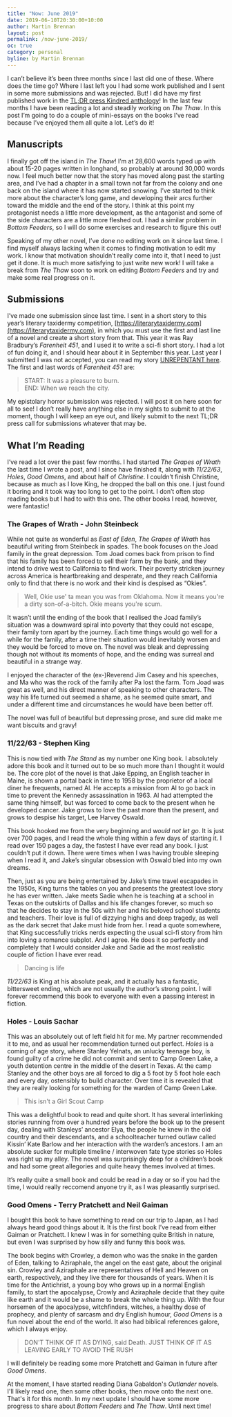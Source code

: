 ```yaml
---
title: "Now: June 2019"
date: 2019-06-10T20:30:00+10:00
author: Martin Brennan
layout: post
permalink: /now-june-2019/
oc: true
category: personal
byline: by Martin Brennan
---
```


I can’t believe it’s been three months since I last did one of these. Where does the time go? Where I last left you I had some work published and I sent in some more submissions and was rejected. But! I did have my first published work in the [TL;DR press Kindred anthology](https://www.amazon.com/Kindred-Anthology-TL-DR-Press/dp/1798618184)! In the last few months I have been reading a lot and steadily working on _The Thaw_. In this post I’m going to do a couple of mini-essays on the books I’ve read because I’ve enjoyed them all quite a lot. Let’s do it!

<!--more-->

## Manuscripts

I finally got off the island in _The Thaw_! I’m at 28,600 words typed up with about 15-20 pages written in longhand, so probably at around 30,000 words now. I feel much better now that the story has moved along past the starting area, and I’ve had a chapter in a small town not far from the colony and one back on the island where it has now started snowing. I’ve started to think more about the character’s long game, and developing their arcs further toward the middle and the end of the story. I think at this point my protagonist needs a little more development, as the antagonist and some of the side characters are a little more fleshed out. I had a similar problem in _Bottom Feeders_, so I will do some exercises and research to figure this out!

Speaking of my other novel, I’ve done no editing work on it since last time. I find myself always lacking when it comes to finding motivation to edit my work. I know that motivation shouldn’t really come into it, that I need to just get it done. It is much more satisfying to just write new work! I will take a break from _The Thaw_ soon to work on editing _Bottom Feeders_ and try and make some real progress on it.

## Submissions

I’ve made one submission since last time. I sent in a short story to this year’s literary taxidermy competition, [https://literarytaxidermy.com](https://literarytaxidermy.com), in which you must use the first and last line of a novel and create a short story from that. This year it was Ray Bradbury’s _Farenheit 451_, and I used it to write a sci-fi short story. I had a lot of fun doing it, and I should hear about it in September this year. Last year I submitted I was not accepted, you can read my story [UNREPENTANT here](/unrepentant). The first and last words of _Farenheit 451_ are:

> START: It was a pleasure to burn.<br/>END: When we reach the city.

My epistolary horror submission was rejected. I will post it on here soon for all to see! I don’t really have anything else in my sights to submit to at the moment, though I will keep an eye out, and likely submit to the next TL;DR press call for submissions whatever that may be.

## What I’m Reading

I’ve read a lot over the past few months. I had started _The Grapes of Wrath_ the last time I wrote a post, and I since have finished it, along with _11/22/63_, _Holes_, _Good Omens_, and about half of _Christine_. I couldn’t finish Christine, because as much as I love King, he dropped the ball on this one. I just found it boring and it took way too long to get to the point. I don’t often stop reading books but I had to with this one. The other books I read, however, were fantastic!

### The Grapes of Wrath - John Steinbeck

While not quite as wonderful as _East of Eden_, _The Grapes of Wrath_ has beautiful writing from Steinbeck in spades. The book focuses on the Joad family in the great depression. Tom Joad comes back from prison to find that his family has been forced to sell their farm by the bank, and they intend to drive west to California to find work. Their poverty stricken journey across America is heartbreaking and desperate, and they reach California only to find that there is no work and their kind is despised as “Okies”.

> Well, Okie use' ta mean you was from Oklahoma. Now it means you're a dirty son-of-a-bitch. Okie means you're scum.

It wasn’t until the ending of the book that I realised the Joad family’s situation was a downward spiral into poverty that they could not escape, their family torn apart by the journey. Each time things would go well for a while for the family, after a time their situation would inevitably worsen and they would be forced to move on. The novel was bleak and depressing though not without its moments of hope, and the ending was surreal and beautiful in a strange way.

I enjoyed the character of the (ex-)Reverend Jim Casey and his speeches, and Ma who was the rock of the family after Pa lost the farm. Tom Joad was great as well, and his direct manner of speaking to other characters. The way his life turned out seemed a shame, as he seemed quite smart, and under a different time and circumstances he would have been better off.

The novel was full of beautiful but depressing prose, and sure did make me want biscuits and gravy!

### 11/22/63 - Stephen King

This is now tied with _The Stand_ as my number one King book. I absolutely adore this book and it turned out to be so much more than I thought it would be. The core plot of the novel is that Jake Epping, an English teacher in Maine, is shown a portal back in time to 1958 by the proprietor of a local diner he frequents, named Al. He accepts a mission from Al to go back in time to prevent the Kennedy assassination in 1963. Al had attempted the same thing himself, but was forced to come back to the present when he developed cancer. Jake grows to love the past more than the present, and grows to despise his target, Lee Harvey Oswald.

This book hooked me from the very beginning and _would not let go_. It is just over 700 pages, and I read the whole thing within a few days of starting it. I read over 150 pages a day, the fastest I have ever read any book. I just couldn’t put it down. There were times when I was having trouble sleeping when I read it, and Jake’s singular obsession with Oswald bled into my own dreams.

Then, just as you are being entertained by Jake’s time travel escapades in the 1950s, King turns the tables on you and presents the greatest love story he has ever written. Jake meets Sadie when he is teaching at a school in Texas on the outskirts of Dallas and his life changes forever, so much so that he decides to stay in the 50s with her and his beloved school students and teachers. Their love is full of dizzying highs and deep tragedy, as well as the dark secret that Jake must hide from her. I read a quote somewhere, that King successfully tricks nerds expecting the usual sci-fi story from him into loving a romance subplot. And I agree. He does it so perfectly and completely that I would consider Jake and Sadie ad the most realistic couple of fiction I have ever read.

> Dancing is life

_11/22/63_ is King at his absolute peak, and it actually has a fantastic, bittersweet ending, which are not usually the author’s strong point. I will forever recommend this book to everyone with even a passing interest in fiction.

### Holes - Louis Sachar

This was an absolutely out of left field hit for me. My partner recommended it to me, and as usual her recommendation turned out perfect. _Holes_ is a coming of age story, where Stanley Yelnats, an unlucky teenage boy, is found guilty of a crime he did not commit and sent to Camp Green Lake, a youth detention centre in the middle of the desert in Texas. At the camp Stanley and the other boys are all forced to dig a 5 foot by 5 foot hole each and every day, ostensibly to build character. Over time it is revealed that they are really looking for something for the warden of Camp Green Lake.

> This isn't a Girl Scout Camp

This was a delightful book to read and quite short. It has several interlinking stories running from over a hundred years before the book up to the present day, dealing with Stanleys’ ancestor Elya, the people he knew in the old country and their descendants, and a schoolteacher turned outlaw called Kissin’ Kate Barlow and her interaction with the warden’s ancestors. I am an absolute sucker for multiple timeline / interwoven fate type stories so Holes was right up my alley. The novel was surprisingly deep for a children’s book and had some great allegories and quite heavy themes involved at times.

It’s really quite a small book and could be read in a day or so if you had the time, I would really reccomend anyone try it, as I was pleasantly surprised.

### Good Omens - Terry Pratchett and Neil Gaiman

I bought this book to have something to read on our trip to Japan, as I had always heard good things about it. It is the first book I’ve read from either Gaiman or Pratchett. I knew I was in for something quite British in nature, but even I was surprised by how silly and funny this book was.

The book begins with Crowley, a demon who was the snake in the garden of Eden, talking to Aziraphale, the angel on the east gate, about the original sin. Crowley and Aziraphale are representatives of Hell and Heaven on earth, respectively, and they live there for thousands of years. When it is time for the Antichrist, a young boy who grows up in a normal English family, to start the apocalypse, Crowly and Aziraphale decide that they quite like earth and it would be a shame to break the whole thing up. With the four horsemen of the apocalypse, witchfinders, witches, a healthy dose of prophecy, and plenty of sarcasm and dry English humour, _Good Omens_ is a fun novel about the end of the world. It also had biblical references galore, which I always enjoy.

> DON'T THINK OF IT AS DYING, said Death. JUST THINK OF IT AS LEAVING EARLY TO AVOID THE RUSH

I will definitely be reading some more Pratchett and Gaiman in future after _Good Omens_.

At the moment, I have started reading Diana Gabaldon's _Outlander_ novels. I'll likely read one, then some other books, then move onto the next one. That's it for this month. In my next update I should have some more progress to share about _Bottom Feeders_ and _The Thaw_. Until next time!